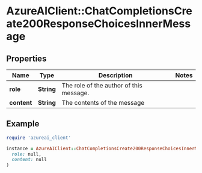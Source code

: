 # AzureAIClient::ChatCompletionsCreate200ResponseChoicesInnerMessage

## Properties

| Name | Type | Description | Notes |
| ---- | ---- | ----------- | ----- |
| **role** | **String** | The role of the author of this message. |  |
| **content** | **String** | The contents of the message |  |

## Example

```ruby
require 'azureai_client'

instance = AzureAIClient::ChatCompletionsCreate200ResponseChoicesInnerMessage.new(
  role: null,
  content: null
)
```

